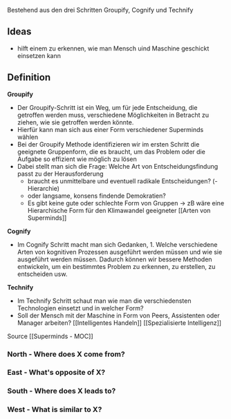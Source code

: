 Bestehend aus den drei Schritten Groupify, Cognify und Technify

## Ideas
* hilft einem zu erkennen, wie man Mensch uind Maschine geschickt einsetzen kann


## Definition 
 __Groupify__
-   Der Groupify-Schritt ist ein Weg, um für jede Entscheidung, die getroffen werden muss, verschiedene Möglichkeiten in Betracht zu ziehen, wie sie getroffen werden könnte.
-   Hierfür kann man sich aus einer Form verschiedener Superminds wählen
-   Bei der Groupify Methode identifizieren wir im ersten Schritt die geeignete Gruppenform, die es braucht, um das Problem oder die Aufgabe so effizient wie möglich zu lösen
-   Dabei stellt man sich die Frage: Welche Art von Entscheidungsfindung passt zu der Herausforderung
    -   braucht es unmittelbare und eventuell radikale Entscheidungen? (- Hierarchie)
    -   oder langsame, konsens findende Demokratien?
    -   Es gibt keine gute oder schlechte Form von Gruppen → zB wäre eine Hierarchische Form für den Klimawandel geeigneter
[[Arten von Superminds]]

__Cognify__
-   Im Cognify Schritt macht man sich Gedanken, 1. Welche verschiedene Arten von kognitiven Prozessen ausgeführt werden müssen und wie sie ausgeführt werden müssen. Dadurch können wir bessere Methoden entwickeln, um ein bestimmtes Problem zu erkennen, zu erstellen, zu entscheiden usw.

__Technify__
-   Im Technify Schritt schaut man wie man die verschiedensten Technologien einsetzt und in welcher Form?
-   Soll der Mensch mit der Maschine in Form von Peers, Assistenten oder Manager arbeiten? 
[[Intelligentes Handeln]] [[Spezialisierte Intelligenz]] 

Source [[Superminds - MOC]]

### North - Where does X come from?

### East - What's opposite of X?

### South - Where does X leads to?

### West - What is similar to X?
